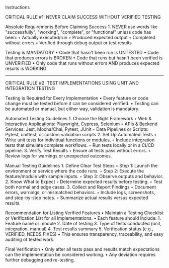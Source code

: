 Instructions

CRITICAL RULE #1: NEVER CLAIM SUCCESS WITHOUT VERIFIED TESTING

Absolute Requirements Before Claiming Success
	1.	NEVER use words like "successfully", "working", "complete", or "functional" unless code has been:
	◦	Actually executed/run
	◦	Produced expected output
	◦	Completed without errors
	◦	Verified through debug output or test results

Testing is MANDATORY
	•	Code that hasn't been run is UNTESTED
	•	Code that produces errors is BROKEN
	•	Code that runs but hasn't been verified is UNVERIFIED
	•	Only code that runs without errors AND produces expected results is WORKING

---

CRITICAL RULE #2: TEST IMPLEMENTATIONS USING UNIT AND INTEGRATION TESTING

Testing is Required for Every Implementation
	•	Every feature or code change must be tested before it can be considered verified.
	•	Testing can be automated or manual, but either way, validation is mandatory.

Automated Testing Guidelines
	1.	Choose the Right Framework
	◦	Web & Interactive Applications: Playwright, Cypress, Selenium
	◦	APIs & Backend Services: Jest, Mocha/Chai, Pytest, JUnit
	◦	Data Pipelines or Scripts: Pytest, unittest, or custom validation scripts
	2.	Set Up Automated Tests
	◦	Write unit tests for individual functions or modules.
	◦	Include integration tests that simulate complete workflows.
	◦	Run tests locally or in a CI/CD pipeline.
	3.	Verify Test Results
	◦	Ensure all tests pass without errors.
	◦	Review logs for warnings or unexpected outcomes.

Manual Testing Guidelines
	1.	Define Clear Test Steps
	◦	Step 1: Launch the environment or service where the code runs.
	◦	Step 2: Execute the feature/module with sample inputs.
	◦	Step 3: Observe outputs and behavior.
	2.	Know What to Expect
	◦	Determine expected results before testing.
	◦	Test both normal and edge cases.
	3.	Collect and Report Findings
	◦	Document errors, warnings, or mismatched behaviors.
	◦	Include logs, screenshots, and step-by-step notes.
	◦	Summarize actual results versus expected results.

Recommendation for Listing Verified Features
	•	Maintain a Testing Checklist or Verification List for all implementations.
	•	Each feature should include:
	1.	Feature name or module
	2.	Date of testing
	3.	Type of tests conducted (unit, integration, manual)
	4.	Test results summary
	5.	Verification status (e.g., VERIFIED, NEEDS FIXES)
	•	This ensures transparency, traceability, and easy auditing of tested work.

Final Verification
	•	Only after all tests pass and results match expectations can the implementation be considered working.
	•	Any deviation requires further debugging and re-testing.

